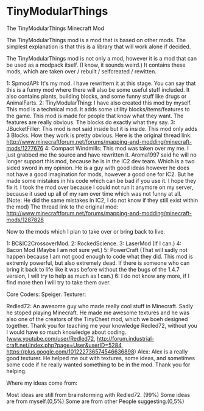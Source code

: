 TinyModularThings
=================

The TinyModularThings Minecraft Mod

The TinyModularThings mod is a mod that is based on other mods.
The simplest explanation is that this is a library that will work alone if decided.

The TinyModularThings mod is not only a mod, however it is a mod that can be used as a modpack itself. (I know, it sounds weird.)
It contains these mods, which are taken over / rebuilt / selfcreated / rewitten.

1: SpmodAPI: It's my mod. I have rewrittern it at this stage. You can say that this is a funny mod where there will also be some useful stuff included. It also contains plants, building blocks, and some funny stuff like drugs or AnimalFarts.
2: TinyModularThing: I have also created this mod by myself. This mod is a technical mod. It adds some utility blocks/items/features to the game. This mod is made for people that know what they want. The features are really obvious. The blocks do exactly what they say.
3: JBucketFiller: This mod is not said inside but it is inside. This mod only adds 3 Blocks. How they work is pretty obvious. Here is the original thread link: http://www.minecraftforum.net/forums/mapping-and-modding/minecraft-mods/1277676
4: Compact Windmills: This mod was taken over my me. I just grabbed me the source and have rewritten it. Aroma1997 said he will no longer support this mod, because he is in the IC2 dev team. Which is a two sided sword in my opinion. He is a guy with good ideas however he does not have a good imagination for mods, however a good one for IC2. But he made some mistakes in his code which can be bad if you use it. 
I hope they fix it. I took the mod over because I could not run it anymore on my server, because it used up all of my ram over time which was not funny at all. (Note: He did the same mistakes in IC2, I do not know if they still exist within the mod) The thread link to the original mod: http://www.minecraftforum.net/forums/mapping-and-modding/minecraft-mods/1287828

Now to the mods which I plan to take over or bring back to live.

1: BC&IC2CrossoverMod. 
2: RockedScience.
3: LaserMod (If I can.)
4: Bacon Mod (Maybe I am not sure yet.)
5: PowerCraft (That will sadly not happen because I am not good enough to code what they did. This mod is extremly powerful, but also extremely dead. If there is someone who can bring it back to life like it was before without the the bugs of the 1.4.7 version, I will try to help as much as I can.)
6: I do not know any more, if I find more then I will try to take them over.

Core Coders: Speiger.
Texturer:

Redled72: An awesome guy who made really cool stuff in Minecraft. Sadly he stoped playing Minecraft. He made me awesome textures and he was also one of the creators of the TinyChest mod, which we boeh designed together. Thank you for teaching me your knowledge Redled72, without you I would have so much knowledge about coding. (www.youtube.com/user/Redled72, http://forum.industrial-craft.net/index.php?page=User&userID=5284, https://plus.google.com/101222736574546636898)
Alex: Alex is a really good texturer. He helped me out with textures, some ideas, and sometimes some code if he really wanted something to be in the mod. Thank you for helping. 

Where my ideas come from:

Most ideas are still from brainstorming with Redled72. (99%)
Some ideas are from myself.(0,5%)
Some are from other People suggesting.(0,5%)
